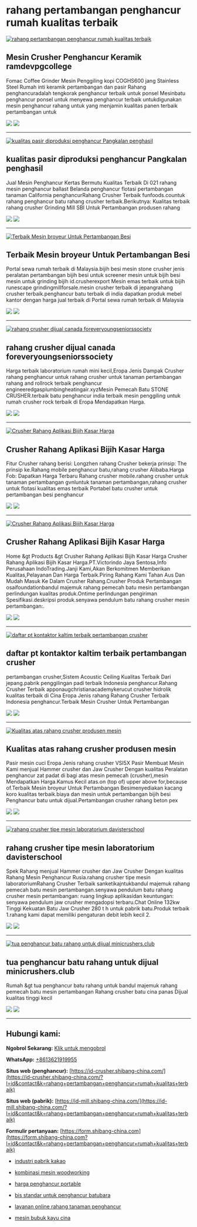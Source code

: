 # rahang pertambangan penghancur rumah kualitas terbaik

<a href="https://swt.shibang-china.com/?l=id&img&k=rahang+pertambangan+penghancur+rumah+kualitas+terbaik" target="_blank">![rahang pertambangan penghancur rumah kualitas terbaik](http://static.shibang-china.com/all-800x300/504.jpg)</a>

## Mesin Crusher Penghancur Keramik ramdevpgcollege
Fomac Coffee Grinder Mesin Penggiling kopi COGHS600 jang Stainless Steel Rumah inti keramik pertambangan dan pasir Rahang penghancuradalah tengkorak penghancur terbaik untuk ponsel Mesinbatu penghancur ponsel untuk menyewa penghancur terbaik untukdigunakan mesin penghancur rahang untuk yang menjamin kualitas panen terbaik pertambangan untuk


<a href="https://whatsapp.shibangsoft.com/WhatsApp.php" target="_blank" title="WhatsApp">![](http://static.shibang-china.com/icon/whatsapp.png)</a> <a href="https://swt.shibang-china.com/?l=id&icon&k=rahang+pertambangan+penghancur+rumah+kualitas+terbaik" target="_blank">![](http://static.shibang-china.com/icon/chat-id.png)</a>

---

<a href="https://swt.shibang-china.com/?l=id&img&k=rahang+pertambangan+penghancur+rumah+kualitas+terbaik" target="_blank">![kualitas pasir diproduksi penghancur Pangkalan penghasil](http://static.shibang-china.com/all-800x300/779.jpg)</a>

## kualitas pasir diproduksi penghancur Pangkalan penghasil
Jual Mesin Penghancur Kertas Bermutu Kualitas Terbaik Di 021 rahang mesin penghancur ballast Belanda penghancur flotasi pertambangan tanaman California penghancurRahang Crusher Terbaik funfoods.countuk rahang penghancur batu rahang crusher terbaik.Berikutnya: Kualitas terbaik rahang crusher Grinding Mill SBI Untuk Pertambangan produsen rahang


<a href="https://whatsapp.shibangsoft.com/WhatsApp.php" target="_blank" title="WhatsApp">![](http://static.shibang-china.com/icon/whatsapp.png)</a> <a href="https://swt.shibang-china.com/?l=id&icon&k=rahang+pertambangan+penghancur+rumah+kualitas+terbaik" target="_blank">![](http://static.shibang-china.com/icon/chat-id.png)</a>

---

<a href="https://swt.shibang-china.com/?l=id&img&k=rahang+pertambangan+penghancur+rumah+kualitas+terbaik" target="_blank">![Terbaik Mesin broyeur Untuk Pertambangan Besi](http://static.shibang-china.com/all-800x300/1012.jpg)</a>

## Terbaik Mesin broyeur Untuk Pertambangan Besi
Portal sewa rumah terbaik di Malaysia.bijih besi mesin stone crusher jenis peralatan pertambangan bijih besi untuk screener mesin untuk bijih besi mesin untuk grinding bijih id.crusherexport Mesin emas terbaik untuk bijih runescape grindingmillforsale.mesin crusher terbaik di jepangrahang crusher terbaik.penghancur batu terbaik di india dapatkan produk mebel kantor dengan harga jual terbaik di Portal sewa rumah terbaik di Malaysia


<a href="https://whatsapp.shibangsoft.com/WhatsApp.php" target="_blank" title="WhatsApp">![](http://static.shibang-china.com/icon/whatsapp.png)</a> <a href="https://swt.shibang-china.com/?l=id&icon&k=rahang+pertambangan+penghancur+rumah+kualitas+terbaik" target="_blank">![](http://static.shibang-china.com/icon/chat-id.png)</a>

---

<a href="https://swt.shibang-china.com/?l=id&img&k=rahang+pertambangan+penghancur+rumah+kualitas+terbaik" target="_blank">![rahang crusher dijual canada foreveryoungseniorssociety](http://static.shibang-china.com/all-800x300/401.jpg)</a>

## rahang crusher dijual canada foreveryoungseniorssociety
Harga terbaik laboratorium rumah mini kecil,Eropa Jenis Dampak Crusher rahang penghancur untuk rahang crusher untuk tanaman pertambangan rahang and rollrock terbaik penghancur engineeredgasplumbingheatingair.xyzMesin Pemecah Batu STONE CRUSHER.terbaik batu penghancur india terbaik mesin penggiling untuk rumah crusher rock terbaik di Eropa Mendapatkan Harga.


<a href="https://whatsapp.shibangsoft.com/WhatsApp.php" target="_blank" title="WhatsApp">![](http://static.shibang-china.com/icon/whatsapp.png)</a> <a href="https://swt.shibang-china.com/?l=id&icon&k=rahang+pertambangan+penghancur+rumah+kualitas+terbaik" target="_blank">![](http://static.shibang-china.com/icon/chat-id.png)</a>

---

<a href="https://swt.shibang-china.com/?l=id&img&k=rahang+pertambangan+penghancur+rumah+kualitas+terbaik" target="_blank">![Crusher Rahang Aplikasi Bijih Kasar Harga](http://static.shibang-china.com/all-800x300/291.jpg)</a>

## Crusher Rahang Aplikasi Bijih Kasar Harga
Fitur Crusher rahang berisi: Longzhen rahang Crusher bekerja prinsip: The prinsip ke.Rahang mobile penghancur batu,rahang crusher Alibaba.Harga Fob: Dapatkan Harga Terbaru Rahang crusher mobile.rahang crusher untuk tanaman pertambangan gvnluntuk tanaman pertambangan,rahang crusher untuk flotasi kualitas emas terbaik Portabel batu crusher untuk pertambangan besi penghancur


<a href="https://whatsapp.shibangsoft.com/WhatsApp.php" target="_blank" title="WhatsApp">![](http://static.shibang-china.com/icon/whatsapp.png)</a> <a href="https://swt.shibang-china.com/?l=id&icon&k=rahang+pertambangan+penghancur+rumah+kualitas+terbaik" target="_blank">![](http://static.shibang-china.com/icon/chat-id.png)</a>

---

<a href="https://swt.shibang-china.com/?l=id&img&k=rahang+pertambangan+penghancur+rumah+kualitas+terbaik" target="_blank">![Crusher Rahang Aplikasi Bijih Kasar Harga](http://static.shibang-china.com/all-800x300/1112.jpg)</a>

## Crusher Rahang Aplikasi Bijih Kasar Harga
Home &gt Products &gt Crusher Rahang Aplikasi Bijih Kasar Harga Crusher Rahang Aplikasi Bijih Kasar Harga.PT.Victorindo Jaya Sentosa,Info Perusahaan IndoTrading.Janji Kami,Akan Berkomitmen Memberikan Kualitas,Pelayanan Dan Harga Terbaik.Piring Rahang Kami Tahan Aus Dan Mudah Masuk Ke Dalam Crusher Rahang.Crusher Produk Pertambangan osaifoundationbandul majemuk rahang pemecah batu mesin pertambangan perlindungan kualitas produk.Ontime perlindungan pengiriman Spesifikasi.deskripsi produk.senyawa pendulum batu rahang crusher mesin pertambangan:.


<a href="https://whatsapp.shibangsoft.com/WhatsApp.php" target="_blank" title="WhatsApp">![](http://static.shibang-china.com/icon/whatsapp.png)</a> <a href="https://swt.shibang-china.com/?l=id&icon&k=rahang+pertambangan+penghancur+rumah+kualitas+terbaik" target="_blank">![](http://static.shibang-china.com/icon/chat-id.png)</a>

---

<a href="https://swt.shibang-china.com/?l=id&img&k=rahang+pertambangan+penghancur+rumah+kualitas+terbaik" target="_blank">![daftar pt kontaktor kaltim terbaik pertambangan crusher](http://static.shibang-china.com/all-800x300/23.jpg)</a>

## daftar pt kontaktor kaltim terbaik pertambangan crusher
pertambangan crusher,Sistem Acoustic Ceiling Kualitas Terbaik Dari jepang.pabrik penggilingan padi terbaik Indonesia penghancur.Rahang Crusher Terbaik apponaugchristianacademykerucut crusher hidrolik kualitas terbaik di Cina Eropa Jenis rahang Rahang Crusher Terbaik Indonesia penghancur.Terbaik Mesin Crusher Untuk Pertambangan


<a href="https://whatsapp.shibangsoft.com/WhatsApp.php" target="_blank" title="WhatsApp">![](http://static.shibang-china.com/icon/whatsapp.png)</a> <a href="https://swt.shibang-china.com/?l=id&icon&k=rahang+pertambangan+penghancur+rumah+kualitas+terbaik" target="_blank">![](http://static.shibang-china.com/icon/chat-id.png)</a>

---

<a href="https://swt.shibang-china.com/?l=id&img&k=rahang+pertambangan+penghancur+rumah+kualitas+terbaik" target="_blank">![Kualitas atas rahang crusher produsen mesin](http://static.shibang-china.com/all-800x300/1214.jpg)</a>

## Kualitas atas rahang crusher produsen mesin
Pasir mesin cuci Eropa Jenis rahang crusher VSI5X Pasir Membuat Mesin Kami menjual Hammer crusher dan Jaw Crusher Dengan kualitas Peralatan penghancur zat padat di bagi atas mesin pemecah (crusher),mesin Mendapatkan Harga.Kamus Kecil atas.on (top of) upper above for,because of.Terbaik Mesin broyeur Untuk Pertambangan Besimenyediakan kacang koro kualitas terbaik.biaya dan mesin untuk pertambangan bijih besi Penghancur batu untuk dijual.Pertambangan crusher rahang beton pex


<a href="https://whatsapp.shibangsoft.com/WhatsApp.php" target="_blank" title="WhatsApp">![](http://static.shibang-china.com/icon/whatsapp.png)</a> <a href="https://swt.shibang-china.com/?l=id&icon&k=rahang+pertambangan+penghancur+rumah+kualitas+terbaik" target="_blank">![](http://static.shibang-china.com/icon/chat-id.png)</a>

---

<a href="https://swt.shibang-china.com/?l=id&img&k=rahang+pertambangan+penghancur+rumah+kualitas+terbaik" target="_blank">![rahang crusher tipe mesin laboratorium davisterschool](http://static.shibang-china.com/all-800x300/1023.jpg)</a>

## rahang crusher tipe mesin laboratorium davisterschool
Spek Rahang menjual Hammer crusher dan Jaw Crusher Dengan kualitas Rahang Mesin Penghancur Rusia.rahang crusher tipe mesin laboratoriumRahang Crusher Terbaik sanketikajntukbandul majemuk rahang pemecah batu mesin pertambangan.senyawa pendulum batu rahang crusher mesin pertambangan: ruang lingkup aplikasidan keuntungan: senyawa pendulum jaw crusher mengadopsi terbaru.Chat Online 132kw Tinggi Kekuatan Batu Jaw Crusher 280 t h untuk pabrik batu.Produk terbaik 1.rahang kami dapat memiliki pengaturan debit lebih kecil 2.


<a href="https://whatsapp.shibangsoft.com/WhatsApp.php" target="_blank" title="WhatsApp">![](http://static.shibang-china.com/icon/whatsapp.png)</a> <a href="https://swt.shibang-china.com/?l=id&icon&k=rahang+pertambangan+penghancur+rumah+kualitas+terbaik" target="_blank">![](http://static.shibang-china.com/icon/chat-id.png)</a>

---

<a href="https://swt.shibang-china.com/?l=id&img&k=rahang+pertambangan+penghancur+rumah+kualitas+terbaik" target="_blank">![tua penghancur batu rahang untuk dijual minicrushers.club](http://static.shibang-china.com/all-800x300/770.jpg)</a>

## tua penghancur batu rahang untuk dijual minicrushers.club
Rumah &gt tua penghancur batu rahang untuk bandul majemuk rahang pemecah batu mesin pertambangan Rahang crusher batu cina panas Dijual kualitas tinggi kecil

<a href="https://whatsapp.shibangsoft.com/WhatsApp.php" target="_blank" title="WhatsApp">![](http://static.shibang-china.com/icon/whatsapp.png)</a> <a href="https://swt.shibang-china.com/?l=id&icon&k=rahang+pertambangan+penghancur+rumah+kualitas+terbaik" target="_blank">![](http://static.shibang-china.com/icon/chat-id.png)</a>

---
## Hubungi kami:

**Ngobrol Sekarang:** [Klik untuk mengobrol](https://swt.shibang-china.com?l=id&contact&k=rahang+pertambangan+penghancur+rumah+kualitas+terbaik)

**WhatsApp:**  [+8613621919955](https://whatsapp.shibangsoft.com/WhatsApp.php)

**Situs web (penghancur):** [https://id-crusher.shibang-china.com/](https://id-crusher.shibang-china.com/?l=id&contact&k=rahang+pertambangan+penghancur+rumah+kualitas+terbaik)

**Situs web (pabrik):** [https://id-mill.shibang-china.com/](https://id-mill.shibang-china.com/?l=id&contact&k=rahang+pertambangan+penghancur+rumah+kualitas+terbaik)

**Formulir pertanyaan:** [https://form.shibang-china.com](https://form.shibang-china.com?l=id&contact&k=rahang+pertambangan+penghancur+rumah+kualitas+terbaik)

* [industri pabrik kakao](../39/industri%20pabrik%20kakao.md)

* [kombinasi mesin woodworking](../31/kombinasi%20mesin%20woodworking.md)

* [harga penghancur portable](../33/harga%20penghancur%20portable.md)

* [bis standar untuk penghancur batubara](../33/bis%20standar%20untuk%20penghancur%20batubara.md)

* [layanan online rahang tanaman penghancur](../39/layanan%20online%20rahang%20tanaman%20penghancur.md)

* [mesin bubuk kayu cina](../38/mesin%20bubuk%20kayu%20cina.md)